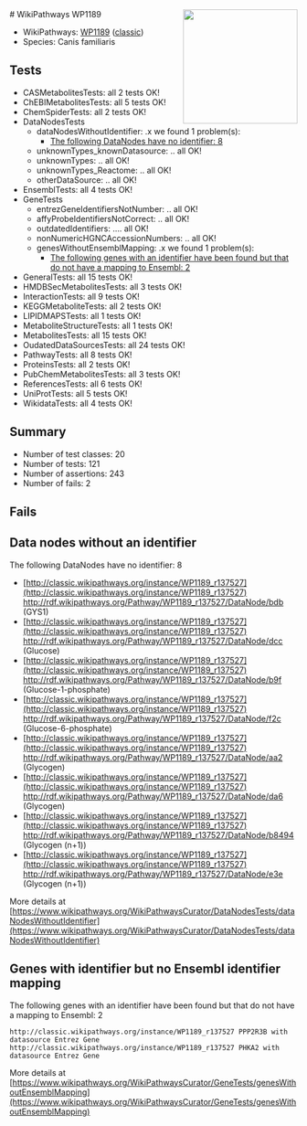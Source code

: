 <img style="float: right; width: 200px" src="https://upload.wikimedia.org/wikipedia/commons/thumb/8/83/Wplogo_with_text_500.png/640px-Wplogo_with_text_500.png" />
# WikiPathways WP1189

* WikiPathways: [WP1189](https://wikipathways.org/pathways/WP1189) ([classic](https://classic.wikipathways.org/instance/WP1189))
* Species: Canis familiaris
## Tests
* CASMetabolitesTests: all 2 tests OK!
* ChEBIMetabolitesTests: all 5 tests OK!
* ChemSpiderTests: all 2 tests OK!
* DataNodesTests
    * dataNodesWithoutIdentifier: .x we found 1 problem(s):
        * [The following DataNodes have no identifier: 8](#d2d32fa7)
    * unknownTypes_knownDatasource: .. all OK!
    * unknownTypes: .. all OK!
    * unknownTypes_Reactome: .. all OK!
    * otherDataSource: .. all OK!
* EnsemblTests: all 4 tests OK!
* GeneTests
    * entrezGeneIdentifiersNotNumber: .. all OK!
    * affyProbeIdentifiersNotCorrect: .. all OK!
    * outdatedIdentifiers: .... all OK!
    * nonNumericHGNCAccessionNumbers: .. all OK!
    * genesWithoutEnsemblMapping: .x we found 1 problem(s):
        * [The following genes with an identifier have been found but that do not have a mapping to Ensembl: 2](#40286d84)
* GeneralTests: all 15 tests OK!
* HMDBSecMetabolitesTests: all 3 tests OK!
* InteractionTests: all 9 tests OK!
* KEGGMetaboliteTests: all 2 tests OK!
* LIPIDMAPSTests: all 1 tests OK!
* MetaboliteStructureTests: all 1 tests OK!
* MetabolitesTests: all 15 tests OK!
* OudatedDataSourcesTests: all 24 tests OK!
* PathwayTests: all 8 tests OK!
* ProteinsTests: all 2 tests OK!
* PubChemMetabolitesTests: all 3 tests OK!
* ReferencesTests: all 6 tests OK!
* UniProtTests: all 5 tests OK!
* WikidataTests: all 4 tests OK!


## Summary

* Number of test classes: 20
* Number of tests: 121
* Number of assertions: 243
* Number of fails: 2

## Fails

<a name="d2d32fa7" />

## Data nodes without an identifier

The following DataNodes have no identifier: 8

* [http://classic.wikipathways.org/instance/WP1189_r137527](http://classic.wikipathways.org/instance/WP1189_r137527) http://rdf.wikipathways.org/Pathway/WP1189_r137527/DataNode/bdb (GYS1)
* [http://classic.wikipathways.org/instance/WP1189_r137527](http://classic.wikipathways.org/instance/WP1189_r137527) http://rdf.wikipathways.org/Pathway/WP1189_r137527/DataNode/dcc (Glucose)
* [http://classic.wikipathways.org/instance/WP1189_r137527](http://classic.wikipathways.org/instance/WP1189_r137527) http://rdf.wikipathways.org/Pathway/WP1189_r137527/DataNode/b9f (Glucose-1-phosphate)
* [http://classic.wikipathways.org/instance/WP1189_r137527](http://classic.wikipathways.org/instance/WP1189_r137527) http://rdf.wikipathways.org/Pathway/WP1189_r137527/DataNode/f2c (Glucose-6-phosphate)
* [http://classic.wikipathways.org/instance/WP1189_r137527](http://classic.wikipathways.org/instance/WP1189_r137527) http://rdf.wikipathways.org/Pathway/WP1189_r137527/DataNode/aa2 (Glycogen)
* [http://classic.wikipathways.org/instance/WP1189_r137527](http://classic.wikipathways.org/instance/WP1189_r137527) http://rdf.wikipathways.org/Pathway/WP1189_r137527/DataNode/da6 (Glycogen)
* [http://classic.wikipathways.org/instance/WP1189_r137527](http://classic.wikipathways.org/instance/WP1189_r137527) http://rdf.wikipathways.org/Pathway/WP1189_r137527/DataNode/b8494 (Glycogen (n+1))
* [http://classic.wikipathways.org/instance/WP1189_r137527](http://classic.wikipathways.org/instance/WP1189_r137527) http://rdf.wikipathways.org/Pathway/WP1189_r137527/DataNode/e3e (Glycogen (n+1))


More details at [https://www.wikipathways.org/WikiPathwaysCurator/DataNodesTests/dataNodesWithoutIdentifier](https://www.wikipathways.org/WikiPathwaysCurator/DataNodesTests/dataNodesWithoutIdentifier)

<a name="40286d84" />

## Genes with identifier but no Ensembl identifier mapping

The following genes with an identifier have been found but that do not have a mapping to Ensembl: 2
```
http://classic.wikipathways.org/instance/WP1189_r137527 PPP2R3B with datasource Entrez Gene
http://classic.wikipathways.org/instance/WP1189_r137527 PHKA2 with datasource Entrez Gene
```

More details at [https://www.wikipathways.org/WikiPathwaysCurator/GeneTests/genesWithoutEnsemblMapping](https://www.wikipathways.org/WikiPathwaysCurator/GeneTests/genesWithoutEnsemblMapping)

